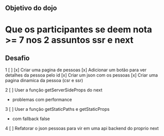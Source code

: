 ## Objetivo do dojo

  # Que os participantes se deem nota >= 7 nos 2 assuntos ssr e next

## Desafio
1 [ ] [x] Criar uma pagina de pessoas
      [x] Adicionar um botão para ver detalhes da pessoa pelo id
      [x] Criar um json com os pessoas
      [x] Criar uma pagina dinamica da pessoa (csr e ssr)

2 [ ] User a função getServerSideProps do next
  - problemas com performance

3 [ ] User a função getStaticPaths e getStaticProps
  - com fallback false

4 [ ] Refatorar o json pessoas para vir em uma api backend do proprio next
